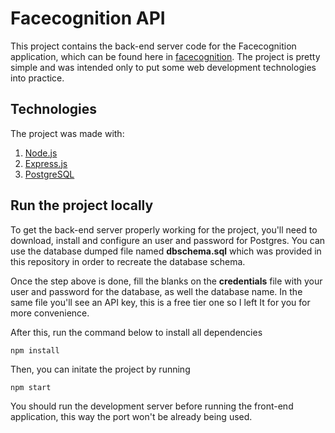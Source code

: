 # Facecognition API

This project contains the back-end server code for the Facecognition application, which can be found here in [facecognition](https://github.com/mdibian/facecognition). The project is pretty simple and was intended only to put some web development technologies into practice.

## Technologies

The project was made with:

1. [Node.js](https://nodejs.org/en/)
2. [Express.js](https://expressjs.com/)
3. [PostgreSQL](https://www.postgresql.org/)

## Run the project locally

To get the back-end server properly working for the project, you'll need to download, install and configure an user and password for Postgres. You can use the database dumped file named **dbschema.sql** which was provided in this repository in order to recreate the database schema.

Once the step above is done, fill the blanks on the **credentials** file with your user and password for the database, as well the database name. In the same file you'll see an API key, this is a free tier one so I left It for you for more convenience.

After this, run the command below to install all dependencies
 ```
 npm install
 ``` 
 
Then, you can initate the project by running
 ```
 npm start
 ```

You should run the development server before running the front-end application, this way the port won't be already being used.
